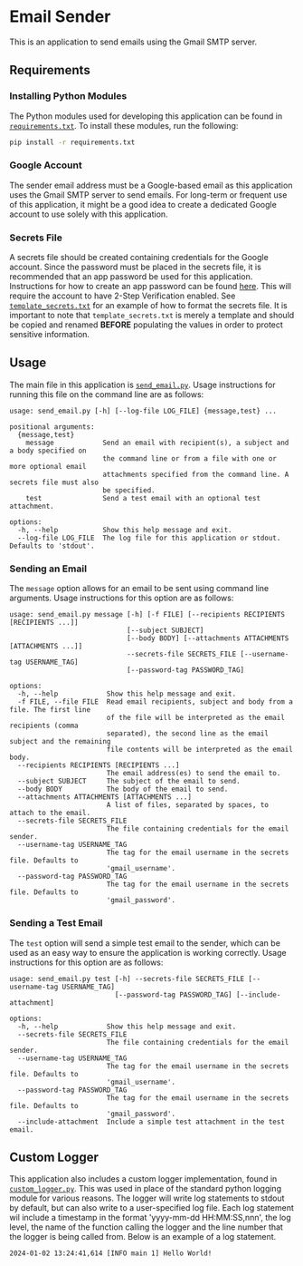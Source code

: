 # Email Sender

This is an application to send emails using the Gmail SMTP server.

## Requirements

### Installing Python Modules

The Python modules used for developing this application can be found in [`requirements.txt`](requirements.txt). To install these modules, run the following:

```bash
pip install -r requirements.txt
```

### Google Account

The sender email address must be a Google-based email as this application uses the Gmail SMTP server to send emails. For long-term or frequent use of this application, it might be a good idea to create a dedicated Google account to use solely with this application.

### Secrets File

A secrets file should be created containing credentials for the Google account. Since the password must be placed in the secrets file, it is recommended that an app password be used for this application. Instructions for how to create an app password can be found [here](https://support.google.com/accounts/answer/185833?hl=en&sjid=12652931280380728633-NA). This will require the account to have 2-Step Verification enabled. See [`template_secrets.txt`](template_secrets.txt) for an example of how to format the secrets file. It is important to note that `template_secrets.txt` is merely a template and should be copied and renamed **BEFORE** populating the values in order to protect sensitive information.

## Usage

The main file in this application is [`send_email.py`](send_email.py). Usage instructions for running this file on the command line are as follows:

```
usage: send_email.py [-h] [--log-file LOG_FILE] {message,test} ...

positional arguments:
  {message,test}
    message            Send an email with recipient(s), a subject and a body specified on
                       the command line or from a file with one or more optional email
                       attachments specified from the command line. A secrets file must also
                       be specified.
    test               Send a test email with an optional test attachment.

options:
  -h, --help           Show this help message and exit.
  --log-file LOG_FILE  The log file for this application or stdout. Defaults to 'stdout'.
```

### Sending an Email

The `message` option allows for an email to be sent using command line arguments. Usage instructions for this option are as follows:

```
usage: send_email.py message [-h] [-f FILE] [--recipients RECIPIENTS [RECIPIENTS ...]]
                             [--subject SUBJECT]
                             [--body BODY] [--attachments ATTACHMENTS [ATTACHMENTS ...]]
                             --secrets-file SECRETS_FILE [--username-tag USERNAME_TAG]
                             [--password-tag PASSWORD_TAG]

options:
  -h, --help            Show this help message and exit.
  -f FILE, --file FILE  Read email recipients, subject and body from a file. The first line
                        of the file will be interpreted as the email recipients (comma
                        separated), the second line as the email subject and the remaining
                        file contents will be interpreted as the email body.
  --recipients RECIPIENTS [RECIPIENTS ...]
                        The email address(es) to send the email to.
  --subject SUBJECT     The subject of the email to send.
  --body BODY           The body of the email to send.
  --attachments ATTACHMENTS [ATTACHMENTS ...]
                        A list of files, separated by spaces, to attach to the email.
  --secrets-file SECRETS_FILE
                        The file containing credentials for the email sender.
  --username-tag USERNAME_TAG
                        The tag for the email username in the secrets file. Defaults to
                        'gmail_username'.
  --password-tag PASSWORD_TAG
                        The tag for the email username in the secrets file. Defaults to
                        'gmail_password'.
```

### Sending a Test Email

The `test` option will send a simple test email to the sender, which can be used as an easy way to ensure the application is working correctly. Usage instructions for this option are as follows:

```
usage: send_email.py test [-h] --secrets-file SECRETS_FILE [--username-tag USERNAME_TAG]
                          [--password-tag PASSWORD_TAG] [--include-attachment]

options:
  -h, --help            Show this help message and exit.
  --secrets-file SECRETS_FILE
                        The file containing credentials for the email sender.
  --username-tag USERNAME_TAG
                        The tag for the email username in the secrets file. Defaults to
                        'gmail_username'.
  --password-tag PASSWORD_TAG
                        The tag for the email username in the secrets file. Defaults to
                        'gmail_password'.
  --include-attachment  Include a simple test attachment in the test email.
```

## Custom Logger

This application also includes a custom logger implementation, found in [`custom_logger.py`](custom_logger.py). This was used in place of the standard python logging module for various reasons. The logger will write log statements to stdout by default, but can also write to a user-specified log file. Each log statement wil include a timestamp in the format 'yyyy-mm-dd HH:MM:SS,nnn', the log level, the name of the function calling the logger and the line number that the logger is being called from. Below is an example of a log statement.

```
2024-01-02 13:24:41,614 [INFO main 1] Hello World!
```
